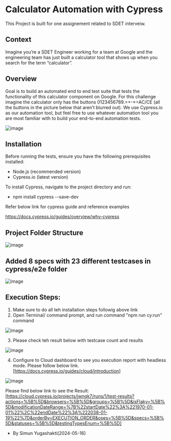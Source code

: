 # Calculator Automation with Cypress
This Project is built for one assignement related to SDET interveiw.

## Context

Imagine you’re a SDET Engineer working for a team at Google and the engineering
team has just built a calculator tool that shows up when you search for the term
“calculator”.

## Overview
Goal is to build an automated end to end test suite that tests the functionality
of this calculator component on Google. For this challenge imagine the calculator
only has the buttons 0123456789.=+-×÷AC/CE (all the buttons in the picture below
that aren’t blurred out). We use Cypress.io as our automation tool, but feel free to
use whatever automation tool you are most familiar with to build your end-to-end
automation tests.

![image](https://github.com/Simundevops/CypressAutomation/assets/30777578/a4beb2ea-11e7-44b7-8208-f47a8529daba)

## Installation

Before running the tests, ensure you have the following prerequisites installed:

- Node.js (recommended version)
- Cypress.io (latest version)

To install Cypress, navigate to the project directory and run:

- npm install cypress --save-dev

Refer below link for cypress guide and reference examples

https://docs.cypress.io/guides/overview/why-cypress

## Project Folder Structure
![image](https://github.com/Simundevops/CypressAutomation/assets/30777578/aab43c48-42be-4bd9-b278-8845d634b8ec)

## Added 8 specs with 23 different testcases in cypress/e2e folder

![image](https://github.com/Simundevops/CypressAutomation/assets/30777578/b13bd098-325e-4241-b080-29af022a52fe)

## Execution Steps:
1.  Make sure to do all teh installation steps followig above link
2.  Open Terminal/ command prompt, and run command "npm run cy:run" command

![image](https://github.com/Simundevops/CypressAutomation/assets/30777578/1ccba1dc-39f2-44ec-82b1-07bab8884a3b)

3.  Please check teh result below with testcase count and results

![image](https://github.com/Simundevops/CypressAutomation/assets/30777578/c8133489-9d4f-452b-b0ca-6c4c13d41941)

4. Configure to Cloud dashboard to see you execution report with headless mode. Please follow below link.
   [https://docs.cypress.io/guides/cloud/introduction]

![image](https://github.com/Simundevops/CypressAutomation/assets/30777578/26dbc3e9-9bfa-4998-a33b-a18b8b5cd711)

Please find below link to see the Result:
[https://cloud.cypress.io/projects/jwnqk7/runs/1/test-results?actions=%5B%5D&browsers=%5B%5D&groups=%5B%5D&isFlaky=%5B%5D&modificationDateRange=%7B%22startDate%22%3A%221970-01-01%22%2C%22endDate%22%3A%222038-01-19%22%7D&orderBy=EXECUTION_ORDER&oses=%5B%5D&specs=%5B%5D&statuses=%5B%5D&testingTypesEnum=%5B%5D]


- By Simun Yugashakti(2024-05-16)















